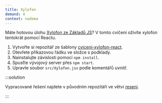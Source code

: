 ```yaml
---
title: Xylofon
demand: 4
context: nadoma
---
```


Máte hotovou úlohu [Xylofon ze Základů JS](/kurzy/daweb/js1/cykly/ulozky-na-doma#cvdoma>xylofon)? V tomto cvičení oživíte xylofon tentokrát pomocí Reactu.

1. Vytvořte si repozitář ze šablony [cviceni-xylofon-react](https://github.com/Czechitas-podklady-WEB/cviceni-xylofon-react).
1. Otevřete příkazovou řádku ve složce s podklady.
1. Nainstalujte závislosti pomocí `npm install`.
1. Spusťte vývojový server přes `npm start`.
1. Upravte soubor `src/Xylofon.jsx` podle komentářů uvnitř.

:::solution

Vypracované řešení najdete v původním repozitáři ve větvi [reseni](https://github.com/Czechitas-podklady-WEB/cviceni-xylofon-react/tree/reseni).

:::
